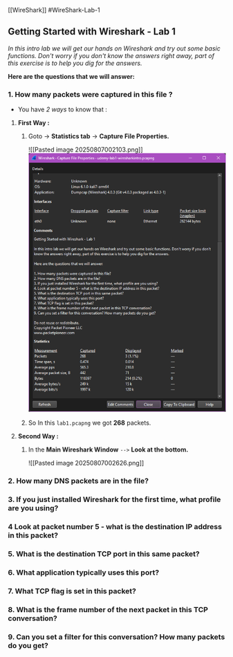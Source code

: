 [[WireShark]]
#WireShark-Lab-1
## Getting Started with Wireshark - Lab 1  
  
*In this intro lab we will get our hands on Wireshark and try out some basic functions. Don't worry if you don't know the answers right away, part of this exercise is to help you dig for the answers.*
  
**Here are the questions that we will answer:**  
  
### 1. How many packets were captured in this file ?

-  You have *2 ways* to know that : 

1. **First Way :** 

	1.  Goto -> **Statistics tab** -> **Capture File Properties.**
	
		![[Pasted image 20250807002103.png]]
	        ![Capture File Properties](https://github.com/CrypterENC/My-Obi-Notes/blob/main/IMG/Pasted%20image%2020250807002103.png)

	3.  So In this `lab1.pcapng` we got **268** packets.

2. **Second Way :** 

	1.  In the **Main Wireshark Window** `-->` **Look at the bottom.**

		![[Pasted image 20250807002626.png]]


### 2. How many DNS packets are in the file?  
### 3. If you just installed Wireshark for the first time, what profile are you using?  
### 4 Look at packet number 5 - what is the destination IP address in this packet?  
### 5. What is the destination TCP port in this same packet?  
### 6. What application typically uses this port?  
### 7. What TCP flag is set in this packet?  
### 8. What is the frame number of the next packet in this TCP conversation?  
### 9. Can you set a filter for this conversation? How many packets do you get?
